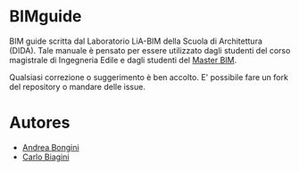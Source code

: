 # BIMguide
BIM guide scritta dal Laboratorio LiA-BIM della Scuola di Architettura (DIDA). Tale manuale è pensato per essere utilizzato dagli studenti del corso magistrale di Ingegneria Edile e dagli studenti del [Master BIM](https://www.lbimunifi.it/).

Qualsiasi correzione o suggerimento è ben accolto. E' possibile fare un fork del repository o mandare delle issue.

# Autores
* [Andrea Bongini](andrea.bongini@unifi.it)
* [Carlo Biagini](carlo.biagini@unifi.it)

